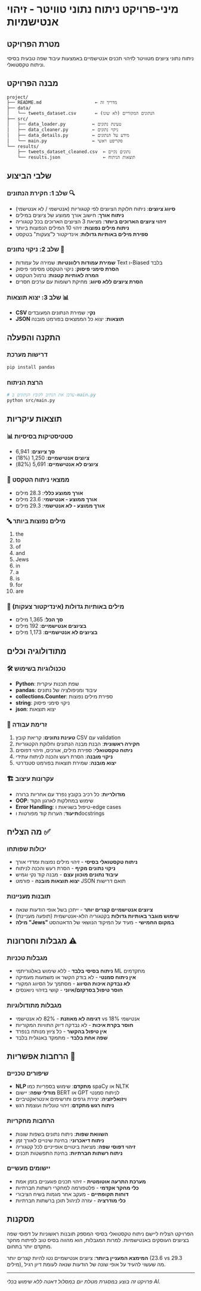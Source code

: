 # מיני-פרויקט ניתוח נתוני טוויטר - זיהוי אנטישמיות

## מטרת הפרויקט
ניתוח נתוני ציוצים מטוויטר לזיהוי תכנים אנטישמיים באמצעות עיבוד שפה טבעית בסיסי וניתוח טקסטואלי.

## מבנה הפרויקט
```
project/
├── README.md                    ← מדריך זה
├── data/
│   └── tweets_dataset.csv       ← הנתונים המקוריים (לא שונו)
├── src/
│   ├── data_loader.py          ← טעינת נתונים
│   ├── data_cleaner.py         ← ניקוי נתונים
│   ├── data_details.py         ← מידע על הנתונים
│   └── main.py                 ← סקריפט ראשי
└── results/
    ├── tweets_dataset_cleaned.csv  ← נתונים נקיים
    └── results.json                ← תוצאות הניתוח
```

## שלבי הביצוע

### שלב 1: חקירת הנתונים 🔍
- **סיווג ציוצים**: ניתוח חלוקת הציוצים לפי קטגוריות (אנטישמי / לא אנטישמי)
- **ניתוח אורך**: חישוב אורך ממוצע של ציוצים במילים
- **זיהוי ציוצים הארוכים ביותר**: מציאת 3 הציוצים הארוכים בכל קטגוריה
- **ניתוח מילים נפוצות**: זיהוי 10 המילים הנפוצות ביותר
- **ספירת מילים באותיות גדולות**: אינדיקטור ל"צעקות" בטקסט

### שלב 2: ניקוי נתונים 🧹
- **שמירת עמודות רלוונטיות**: שמירה על עמודות Text ו-Biased בלבד
- **הסרת סימני פיסוק**: ניקוי הטקסט מסימני פיסוק
- **המרה לאותיות קטנות**: נרמול הטקסט
- **הסרת ציוצים ללא סיווג**: מחיקת רשומות עם ערכים חסרים

### שלב 3: יצוא תוצאות 📊
- **CSV נקי**: שמירת הנתונים המעובדים
- **JSON תוצאות**: יצוא כל הממצאים בפורמט מובנה

## התקנה והפעלה

### דרישות מערכת
```bash
pip install pandas
```

### הרצת הניתוח
```bash
# עדכן את הנתיב לקובץ הנתונים ב-main.py
python src/main.py
```

## תוצאות עיקריות

### 📊 סטטיסטיקות בסיסיות
- **סך ציוצים**: 6,941
- **ציוצים אנטישמיים**: 1,250 (18%)
- **ציוצים לא אנטישמיים**: 5,691 (82%)

### 📝 ממצאי ניתוח הטקסט
- **אורך ממוצע כללי**: 28.3 מילים
- **אורך ממוצע - אנטישמי**: 23.6 מילים
- **אורך ממוצע - לא אנטישמי**: 29.3 מילים

### 🔤 מילים נפוצות ביותר
1. the
2. to  
3. of
4. and
5. Jews
6. in
7. a
8. is
9. for
10. are

### 📢 מילים באותיות גדולות (אינדיקטור צעקות)
- **סך הכל**: 1,365 מילים
- **בציוצים אנטישמיים**: 192 מילים
- **בציוצים לא אנטישמיים**: 1,173 מילים

## מתודולוגיה וכלים

### 🛠️ טכנולוגיות בשימוש
- **Python**: שפת תכנות עיקרית
- **pandas**: עיבוד ומניפולציה של נתונים
- **collections.Counter**: ספירת מילים נפוצות
- **string**: ניקוי סימני פיסוק
- **json**: יצוא תוצאות

### 🔄 זרימת עבודה
1. **טעינת נתונים**: קריאת קובץ CSV עם validation
2. **חקירה ראשונית**: הבנת מבנה הנתונים וחלוקת הקטגוריות
3. **ניתוח טקסטואלי**: ספירת מילים, אורכים, וזיהוי דפוסים
4. **ניקוי מובנה**: הסרת רעש והכנה לניתוח עתידי
5. **יצוא מובנה**: שמירת תוצאות בפורמט סטנדרטי

### 🏗️ עקרונות עיצוב
- **מודולריות**: כל רכיב בקובץ נפרד עם אחריות ברורה
- **OOP**: שימוש במחלקות לארגון הקוד
- **Error Handling**: טיפול בשגיאות ו-edge cases
- **תיעוד**: הערות קוד מפורטות וdocstrings

## מה הצליח ✅

### יכולות שפותחו
- **ניתוח טקסטואלי בסיסי** - זיהוי מילים נפוצות ומדדי אורך
- **ניקוי נתונים מקיף** - הסרת רעש והכנה לניתוח
- **עיבוד נתונים מוכוון עצם** - מבנה קוד נקי וגמיש
- **יצוא תוצאות מובנה** - פורמט JSON תואם דרישות

### תובנות מעניינות
- **ציוצים אנטישמיים קצרים יותר** - ייתכן בשל אופי הודעות שנאה
- **שימוש מוגבר באותיות גדולות** בקטגוריה הלא-אנטישמית (תופעה מעניינת)
- **מילה "Jews" במקום החמישי** - מעיד על המיקוד הנושאי של הדאטהסט

## מגבלות וחסרונות ⚠️

### מגבלות טכניות
- **ניתוח בסיסי בלבד** - ללא שימוש באלגוריתמי ML מתקדמים
- **אין ניתוח סמנטי** - לא בודק הקשר או משמעות מעמיקה
- **לא נבדקה איכות הסיווג** - מסתמך על הסיווג המקורי
- **חוסר טיפול בסרקזם/איוני** - קושי בזיהוי ניואנסים

### מגבלות מתודולוגיות  
- **דגימה לא מאוזנת** - 82% לא אנטישמי vs 18% אנטישמי
- **חוסר בקרת איכות** - לא נבדקה דיוק התוויות המקוריות
- **אין טיפול בהקשר** - כל ציוץ מנותח בנפרד
- **שפה אחת בלבד** - מתמקד באנגלית בלבד

## הרחבות אפשריות 🚀

### שיפורים טכניים
- **NLP מתקדם**: שימוש בספריות כמו spaCy או NLTK
- **מודלי שפה**: יישום BERT או GPT לניתוח סמנטי
- **ויזואליזציה**: יצירת גרפים ותרשימים אינטראקטיביים
- **ניתוח רגש מתקדם**: זיהוי טונליות ועוצמת רגש

### הרחבות מחקריות
- **השוואת שפות**: ניתוח נתונים בשפות שונות  
- **ניתוח דיאכרוני**: בחינת שינויים לאורך זמן
- **זיהוי דפוסי שפה**: מציאת ביטויים אופייניים לכל קטגוריה
- **ניתוח רשתות חברתיות**: בחינת התפשטות תכנים

### יישומים מעשיים
- **מערכת התרעה אוטומטית** - זיהוי תכנים פוגעניים בזמן אמת
- **כלי מחקר אקדמי** - פלטפורמה למחקרי רשתות חברתיות
- **דוחות תקופתיים** - מעקב אחר מגמות בשיח הציבורי
- **כלי מודרציה** - עזרה לניהול תוכן ברשתות חברתיות

## מסקנות

הפרויקט הצליח ליישם ניתוח טקסטואלי בסיסי המספק תובנות ראשוניות על דפוסי שפה בציוצים העוסקים באנטישמיות. למרות המגבלות, הוא מהווה בסיס טוב לפיתוח מחקר מתקדם יותר בתחום.

**המימצא המעניין ביותר**: ציוצים אנטישמיים נטו להיות קצרים יותר (23.6 vs 29.3 מילים), מה שעשוי להעיד על אופי שונה של הודעות שנאה לעומת דיון רגיל.

---

*פרויקט זה בוצע במסגרת מטלת יום במסלול דאטה ללא שימוש בכלי AI.*